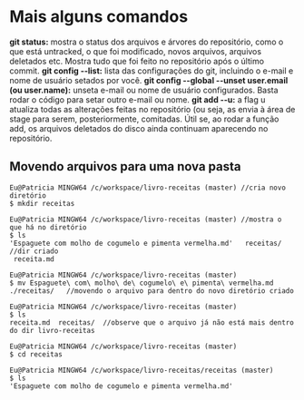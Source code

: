 # Mais alguns comandos

**git status:** mostra o status dos arquivos e árvores do repositório, como o que está untracked, o que foi modificado, novos arquivos, arquivos deletados etc. Mostra tudo que foi feito no repositório após o último commit.
**git config --list:** lista das configurações do git, incluindo o e-mail e nome de usuário setados por você.
**git config --global --unset user.email (ou user.name):** unseta e-mail ou nome de usuário configurados. Basta rodar o código para setar outro e-mail ou nome.
**git add --u:** a flag u atualiza todas as alterações feitas no repositório (ou seja, as envia à área de stage para serem, posteriormente, comitadas. Útil se, ao rodar a função add, os arquivos deletados do disco ainda continuam aparecendo no repositório.

## Movendo arquivos para uma nova pasta

~~~git
Eu@Patricia MINGW64 /c/workspace/livro-receitas (master) //cria novo diretório
$ mkdir receitas

Eu@Patricia MINGW64 /c/workspace/livro-receitas (master) //mostra o que há no diretório
$ ls
'Espaguete com molho de cogumelo e pimenta vermelha.md'   receitas/ //dir criado
 receita.md

Eu@Patricia MINGW64 /c/workspace/livro-receitas (master)
$ mv Espaguete\ com\ molho\ de\ cogumelo\ e\ pimenta\ vermelha.md ./receitas/   //movendo o arquivo para dentro do novo diretório criado

Eu@Patricia MINGW64 /c/workspace/livro-receitas (master)
$ ls
receita.md  receitas/  //observe que o arquivo já não está mais dentro do dir livro-receitas

Eu@Patricia MINGW64 /c/workspace/livro-receitas (master)
$ cd receitas

Eu@Patricia MINGW64 /c/workspace/livro-receitas/receitas (master)
$ ls
'Espaguete com molho de cogumelo e pimenta vermelha.md'
~~~
